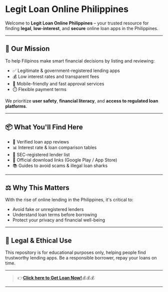 # Legit Loan Online Philippines

Welcome to **Legit Loan Online Philippines** – your trusted resource for finding **legal**, **low-interest**, and **secure** online loan apps in the Philippines.

---

## 🎯 Our Mission

To help Filipinos make smart financial decisions by listing and reviewing:

- ✅ Legitimate & government-registered lending apps  
- 💰 Low interest rates and transparent fees  
- 📱 Mobile-friendly and fast approval services  
- ⏱️ Flexible payment terms  

We prioritize **user safety**, **financial literacy**, and **access to regulated loan platforms**.

---

## 📦 What You'll Find Here

- 📝 Verified loan app reviews  
- 📊 Interest rate & loan comparison tables  
- 📍 SEC-registered lender list  
- 🔗 Official download links (Google Play / App Store) 
- 📚 Guides to avoid scams & illegal loan sharks
  
---

## ⚖️ Why This Matters

With the rise of online lending in the Philippines, it's critical to:

- Avoid fake or unregistered lenders  
- Understand loan terms before borrowing  
- Protect your privacy and financial well-being  

---

## 🔐 Legal & Ethical Use

This repository is for educational purposes only, helping people find trustworthy lending apps. Be a responsible borrower, repay your loans on time.

---
>  👉[**Click here to Get Loan Now!**](https://linktr.ee/apploansph)💰💰💰
---
